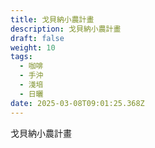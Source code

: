 ```yaml
---
title: 戈貝納小農計畫
description: 戈貝納小農計畫
draft: false
weight: 10
tags:
  - 咖啡
  - 手沖
  - 淺培
  - 日曬
date: 2025-03-08T09:01:25.368Z
---
```

戈貝納小農計畫